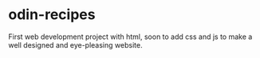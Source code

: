 # odin-recipes
First web development project with html, soon to add css and js to make a well designed and eye-pleasing website.
